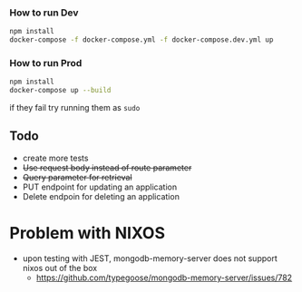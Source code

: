 ### How to run Dev


```bash
npm install
docker-compose -f docker-compose.yml -f docker-compose.dev.yml up
```


### How to run Prod

```bash
npm install
docker-compose up --build
```


if they fail try running them as `sudo`


## Todo 

- create more tests
- ~~Use request body instead of route parameter~~
- ~~Query parameter for retrieval~~
- PUT endpoint for updating an application
- Delete endpoin for deleting an application



# Problem with NIXOS
- upon testing with JEST, mongodb-memory-server does not support nixos out of the box
  - https://github.com/typegoose/mongodb-memory-server/issues/782

